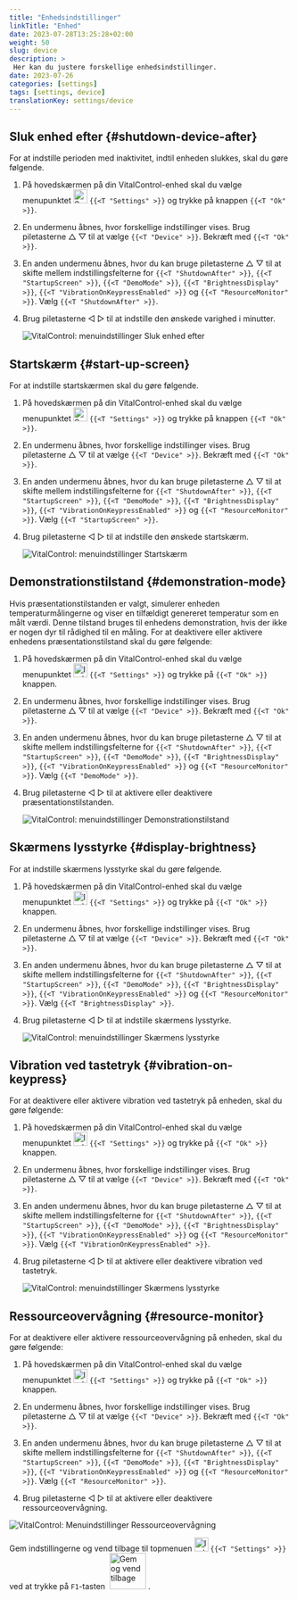 ```yaml
---
title: "Enhedsindstillinger"
linkTitle: "Enhed"
date: 2023-07-28T13:25:28+02:00
weight: 50
slug: device
description: >
 Her kan du justere forskellige enhedsindstillinger.
date: 2023-07-26
categories: [settings]
tags: [settings, device]
translationKey: settings/device
---
```

## Sluk enhed efter {#shutdown-device-after}
For at indstille perioden med inaktivitet, indtil enheden slukkes, skal du gøre følgende.

1. På hovedskærmen på din VitalControl-enhed skal du vælge menupunktet <img src="/icons/gear.svg" width="25" align="bottom" alt="Settings" /> `{{<T "Settings" >}}` og trykke på knappen `{{<T "Ok" >}}`.

2. En undermenu åbnes, hvor forskellige indstillinger vises. Brug piletasterne △ ▽ til at vælge `{{<T "Device" >}}`. Bekræft med `{{<T "Ok" >}}`.

3. En anden undermenu åbnes, hvor du kan bruge piletasterne △ ▽ til at skifte mellem indstillingsfelterne for `{{<T "ShutdownAfter" >}}`, `{{<T "StartupScreen" >}}`, `{{<T "DemoMode" >}}`, `{{<T "BrightnessDisplay" >}}`, `{{<T "VibrationOnKeypressEnabled" >}}` og `{{<T "ResourceMonitor" >}}`. Vælg `{{<T "ShutdownAfter" >}}`.

4. Brug piletasterne ◁ ▷ til at indstille den ønskede varighed i minutter.

    ![VitalControl: menuindstillinger Sluk enhed efter](../images/shutdowndeviceafter.png "Sluk enhed efter")

## Startskærm {#start-up-screen}

For at indstille startskærmen skal du gøre følgende.

1. På hovedskærmen på din VitalControl-enhed skal du vælge menupunktet <img src="/icons/gear.svg" width="25" align="bottom" alt="Settings" /> `{{<T "Settings" >}}` og trykke på knappen `{{<T "Ok" >}}`.

2. En undermenu åbnes, hvor forskellige indstillinger vises. Brug piletasterne △ ▽ til at vælge `{{<T "Device" >}}`. Bekræft med `{{<T "Ok" >}}`.

3. En anden undermenu åbnes, hvor du kan bruge piletasterne △ ▽ til at skifte mellem indstillingsfelterne for `{{<T "ShutdownAfter" >}}`, `{{<T "StartupScreen" >}}`, `{{<T "DemoMode" >}}`, `{{<T "BrightnessDisplay" >}}`, `{{<T "VibrationOnKeypressEnabled" >}}` og `{{<T "ResourceMonitor" >}}`. Vælg `{{<T "StartupScreen" >}}`.


4. Brug piletasterne ◁ ▷ til at indstille den ønskede startskærm.

    ![VitalControl: menuindstillinger Startskærm](../images/startupscreen.png "Startskærm")

## Demonstrationstilstand {#demonstration-mode}

Hvis præsentationstilstanden er valgt, simulerer enheden temperaturmålingerne og viser en tilfældigt genereret temperatur som en målt værdi. Denne tilstand bruges til enhedens demonstration, hvis der ikke er nogen dyr til rådighed til en måling. For at deaktivere eller aktivere enhedens præsentationstilstand skal du gøre følgende:

1. På hovedskærmen på din VitalControl-enhed skal du vælge menupunktet <img src="/icons/gear.svg" width="25" align="bottom" alt="Indstillinger" /> `{{<T "Settings" >}}` og trykke på `{{<T "Ok" >}}` knappen.

2. En undermenu åbnes, hvor forskellige indstillinger vises. Brug piletasterne △ ▽ til at vælge `{{<T "Device" >}}`. Bekræft med `{{<T "Ok" >}}`.

3. En anden undermenu åbnes, hvor du kan bruge piletasterne △ ▽ til at skifte mellem indstillingsfelterne for `{{<T "ShutdownAfter" >}}`, `{{<T "StartupScreen" >}}`, `{{<T "DemoMode" >}}`, `{{<T "BrightnessDisplay" >}}`, `{{<T "VibrationOnKeypressEnabled" >}}` og `{{<T "ResourceMonitor" >}}`. Vælg `{{<T "DemoMode" >}}`.

4. Brug piletasterne ◁ ▷ til at aktivere eller deaktivere præsentationstilstanden.

    ![VitalControl: menuindstillinger Demonstrationstilstand](../images/demonstrationmode.png "Demonstrationstilstand")

## Skærmens lysstyrke {#display-brightness}

For at indstille skærmens lysstyrke skal du gøre følgende.

1. På hovedskærmen på din VitalControl-enhed skal du vælge menupunktet <img src="/icons/gear.svg" width="25" align="bottom" alt="Indstillinger" /> `{{<T "Settings" >}}` og trykke på `{{<T "Ok" >}}` knappen.

2. En undermenu åbnes, hvor forskellige indstillinger vises. Brug piletasterne △ ▽ til at vælge `{{<T "Device" >}}`. Bekræft med `{{<T "Ok" >}}`.

3. En anden undermenu åbnes, hvor du kan bruge piletasterne △ ▽ til at skifte mellem indstillingsfelterne for `{{<T "ShutdownAfter" >}}`, `{{<T "StartupScreen" >}}`, `{{<T "DemoMode" >}}`, `{{<T "BrightnessDisplay" >}}`, `{{<T "VibrationOnKeypressEnabled" >}}` og `{{<T "ResourceMonitor" >}}`. Vælg `{{<T "BrightnessDisplay" >}}`.

4. Brug piletasterne ◁ ▷ til at indstille skærmens lysstyrke.

    ![VitalControl: menuindstillinger Skærmens lysstyrke](../images/displaybrightness.png "Skærmens lysstyrke")

## Vibration ved tastetryk {#vibration-on-keypress}

For at deaktivere eller aktivere vibration ved tastetryk på enheden, skal du gøre følgende:

1. På hovedskærmen på din VitalControl-enhed skal du vælge menupunktet <img src="/icons/gear.svg" width="25" align="bottom" alt="Indstillinger" /> `{{<T "Settings" >}}` og trykke på `{{<T "Ok" >}}` knappen.

2. En undermenu åbnes, hvor forskellige indstillinger vises. Brug piletasterne △ ▽ til at vælge `{{<T "Device" >}}`. Bekræft med `{{<T "Ok" >}}`.

3. En anden undermenu åbnes, hvor du kan bruge piletasterne △ ▽ til at skifte mellem indstillingsfelterne for `{{<T "ShutdownAfter" >}}`, `{{<T "StartupScreen" >}}`, `{{<T "DemoMode" >}}`, `{{<T "BrightnessDisplay" >}}`, `{{<T "VibrationOnKeypressEnabled" >}}` og `{{<T "ResourceMonitor" >}}`. Vælg `{{<T "VibrationOnKeypressEnabled" >}}`.

4. Brug piletasterne ◁ ▷ til at aktivere eller deaktivere vibration ved tastetryk.

    ![VitalControl: menuindstillinger Skærmens lysstyrke](../images/vibrationonkeypress.png "Skærmens lysstyrke")

## Ressourceovervågning {#resource-monitor}

For at deaktivere eller aktivere ressourceovervågning på enheden, skal du gøre følgende:

1. På hovedskærmen på din VitalControl-enhed skal du vælge menupunktet <img src="/icons/gear.svg" width="25" align="bottom" alt="Indstillinger" /> `{{<T "Settings" >}}` og trykke på `{{<T "Ok" >}}` knappen.

2. En undermenu åbnes, hvor forskellige indstillinger vises. Brug piletasterne △ ▽ til at vælge `{{<T "Device" >}}`. Bekræft med `{{<T "Ok" >}}`.

3. En anden undermenu åbnes, hvor du kan bruge piletasterne △ ▽ til at skifte mellem indstillingsfelterne for `{{<T "ShutdownAfter" >}}`, `{{<T "StartupScreen" >}}`, `{{<T "DemoMode" >}}`, `{{<T "BrightnessDisplay" >}}`, `{{<T "VibrationOnKeypressEnabled" >}}` og `{{<T "ResourceMonitor" >}}`. Vælg `{{<T "ResourceMonitor" >}}`.

4. Brug piletasterne ◁ ▷ til at aktivere eller deaktivere ressourceovervågning.

![VitalControl: Menuindstillinger Ressourceovervågning](../images/resourcemonitor.png "Ressourceovervågning")

Gem indstillingerne og vend tilbage til topmenuen <img src="/icons/gear.svg" width="25" align="bottom" alt="Indstillinger" /> `{{<T "Settings" >}}` ved at trykke på `F1`-tasten &nbsp;<img src="/icons/footer/save_exit.svg" width="65" align="bottom" alt="Gem og vend tilbage" />&nbsp;.
